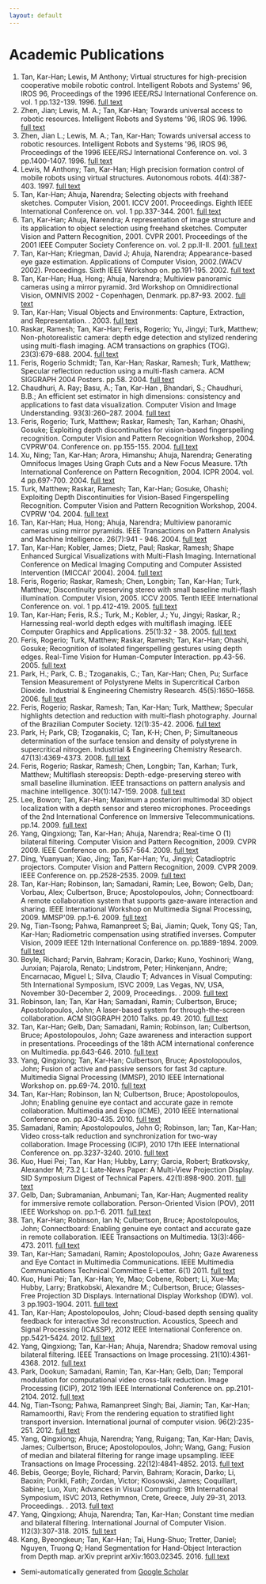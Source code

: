 ```yaml
---
layout: default
---
```


# Academic Publications

1.  Tan, Kar-Han; Lewis, M Anthony;  Virtual structures for high-precision cooperative mobile robotic control. Intelligent Robots and Systems' 96, IROS 96, Proceedings of the 1996 IEEE/RSJ International Conference on. vol. 1 pp.132-139. 1996. [full text](/Publications/KarHanTan1996Virtual.pdf)
1.  Zhen, Jian; Lewis, M. A.; Tan, Kar-Han;  Towards universal access to robotic resources. Intelligent Robots and Systems '96, IROS 96.  1996. [full text](/Publications/KarHanTan1996Towards.pdf)
1.  Zhen, Jian L.; Lewis, M. A.; Tan, Kar-Han;  Towards universal access to robotic resources. Intelligent Robots and Systems '96, IROS 96, Proceedings of the 1996 IEEE/RSJ International Conference on. vol. 3 pp.1400-1407. 1996. [full text](/Publications/KarHanTan1996Towards.pdf)
1.  Lewis, M Anthony; Tan, Kar-Han;  High precision formation control of mobile robots using virtual structures. Autonomous robots. 4(4):387-403. 1997. [full text](/Publications/KarHanTan1997High.pdf)
1.  Tan, Kar-Han; Ahuja, Narendra;  Selecting objects with freehand sketches. Computer Vision, 2001. ICCV 2001. Proceedings. Eighth IEEE International Conference on. vol. 1 pp.337-344. 2001. [full text](/Publications/KarHanTan2001Selecting.pdf)
1.  Tan, Kar-Han; Ahuja, Narendra;  A representation of image structure and its application to object selection using freehand sketches. Computer Vision and Pattern Recognition, 2001. CVPR 2001. Proceedings of the 2001 IEEE Computer Society Conference on. vol. 2 pp.II-II. 2001. [full text](/Publications/KarHanTan2001A.pdf)
1.  Tan, Kar-Han; Kriegman, David J; Ahuja, Narendra;  Appearance-based eye gaze estimation. Applications of Computer Vision, 2002.(WACV 2002). Proceedings. Sixth IEEE Workshop on. pp.191-195. 2002. [full text](/Publications/KarHanTan2002Appearance-based.pdf)
1.  Tan, Kar-Han; Hua, Hong; Ahuja, Narendra;  Multiview panoramic cameras using a mirror pyramid. 3rd Workshop on Omnidirectional Vision, OMNIVIS 2002 - Copenhagen, Denmark. pp.87-93. 2002. [full text](/Publications/KarHanTan2002Multiview.pdf)
1.  Tan, Kar-Han;  Visual Objects and Environments: Capture, Extraction, and Representation. .  2003. [full text](/Publications/KarHanTan2003Visual.pdf)
1.  Raskar, Ramesh; Tan, Kar-Han; Feris, Rogerio; Yu, Jingyi; Turk, Matthew;  Non-photorealistic camera: depth edge detection and stylized rendering using multi-flash imaging. ACM transactions on graphics (TOG). 23(3):679-688. 2004. [full text](/Publications/KarHanTan2004Non-photorealistic.pdf)
1.  Feris, Rogerio Schmidt; Tan, Kar-Han; Raskar, Ramesh; Turk, Matthew;  Specular reflection reduction using a multi-flash camera. ACM SIGGRAPH 2004 Posters. pp.58. 2004. [full text](/Publications/KarHanTan2004Specular.pdf)
1.  Chaudhuri, A. Ray; Basu, A.; Tan, Kar-Han , Bhandari, S.; Chaudhuri, B.B.;  An efficient set estimator in high dimensions: consistency and applications to fast data visualization. Computer Vision and Image Understanding. 93(3):260–287. 2004. [full text](/Publications/KarHanTan2004An.pdf)
1.  Feris, Rogerio; Turk, Matthew; Raskar, Ramesh; Tan, Karhan; Ohashi, Gosuke;  Exploiting depth discontinuities for vision-based fingerspelling recognition. Computer Vision and Pattern Recognition Workshop, 2004. CVPRW'04. Conference on. pp.155-155. 2004. [full text](/Publications/KarHanTan2004Exploiting.pdf)
1.  Xu, Ning; Tan, Kar-Han; Arora, Himanshu; Ahuja, Narendra;  Generating Omnifocus Images Using Graph Cuts and a New Focus Measure. 17th International Conference on Pattern Recognition, 2004. ICPR 2004. vol. 4 pp.697-700. 2004. [full text](/Publications/KarHanTan2004Generating.pdf)
1.  Turk, Matthew; Raskar, Ramesh; Tan, Kar-Han; Gosuke, Ohashi;  Exploiting Depth Discontinuities for Vision-Based Fingerspelling Recognition. Computer Vision and Pattern Recognition Workshop, 2004. CVPRW '04.  2004. [full text](/Publications/KarHanTan2004Exploiting.pdf)
1.  Tan, Kar-Han; Hua, Hong; Ahuja, Narendra;  Multiview panoramic cameras using mirror pyramids. IEEE Transactions on Pattern Analysis and Machine Intelligence. 26(7):941 - 946. 2004. [full text](/Publications/KarHanTan2004Multiview.pdf)
1.  Tan, Kar-Han; Kobler, James; Dietz, Paul; Raskar, Ramesh;  Shape Enhanced Surgical Visualizations with Multi-Flash Imaging. International Conference on Medical Imaging Computing and Computer Assisted Intervention (MICCAI' 2004).  2004. [full text](/Publications/KarHanTan2004Shape.pdf)
1.  Feris, Rogerio; Raskar, Ramesh; Chen, Longbin; Tan, Kar-Han; Turk, Matthew;  Discontinuity preserving stereo with small baseline multi-flash illumination. Computer Vision, 2005. ICCV 2005. Tenth IEEE International Conference on. vol. 1 pp.412-419. 2005. [full text](/Publications/KarHanTan2005Discontinuity.pdf)
1.  Tan, Kar-Han; Feris, R.S.; Turk, M.; Kobler, J.; Yu, Jingyi; Raskar, R.;  Harnessing real-world depth edges with multiflash imaging. IEEE Computer Graphics and Applications. 25(1):32 - 38. 2005. [full text](/Publications/KarHanTan2005Harnessing.pdf)
1.  Feris, Rogerio; Turk, Matthew; Raskar, Ramesh; Tan, Kar-Han; Ohashi, Gosuke;  Recognition of isolated fingerspelling gestures using depth edges. Real-Time Vision for Human-Computer Interaction. pp.43-56. 2005. [full text](/Publications/KarHanTan2005Recognition.pdf)
1.  Park, H.; Park, C. B.; Tzoganakis, C.; Tan, Kar-Han; Chen, Pu;  Surface Tension Measurement of Polystyrene Melts in Supercritical Carbon Dioxide. Industrial & Engineering Chemistry Research. 45(5):1650–1658. 2006. [full text](/Publications/KarHanTan2006Surface.pdf)
1.  Feris, Rogerio; Raskar, Ramesh; Tan, Kar-Han; Turk, Matthew;  Specular highlights detection and reduction with multi-flash photography. Journal of the Brazilian Computer Society. 12(1):35-42. 2006. [full text](/Publications/KarHanTan2006Specular.pdf)
1.  Park, H; Park, CB; Tzoganakis, C; Tan, K-H; Chen, P;  Simultaneous determination of the surface tension and density of polystyrene in supercritical nitrogen. Industrial & Engineering Chemistry Research. 47(13):4369-4373. 2008. [full text](/Publications/KarHanTan2008Simultaneous.pdf)
1.  Feris, Rogerio; Raskar, Ramesh; Chen, Longbin; Tan, Karhan; Turk, Matthew;  Multiflash stereopsis: Depth-edge-preserving stereo with small baseline illumination. IEEE transactions on pattern analysis and machine intelligence. 30(1):147-159. 2008. [full text](/Publications/KarHanTan2008Multiflash.pdf)
1.  Lee, Bowon; Tan, Kar-Han;  Maximum a posteriori multimodal 3D object localization with a depth sensor and stereo microphones. Proceedings of the 2nd International Conference on Immersive Telecommunications. pp.14. 2009. [full text](/Publications/KarHanTan2009Maximum.pdf)
1.  Yang, Qingxiong; Tan, Kar-Han; Ahuja, Narendra;  Real-time O (1) bilateral filtering. Computer Vision and Pattern Recognition, 2009. CVPR 2009. IEEE Conference on. pp.557-564. 2009. [full text](/Publications/KarHanTan2009Real-time.pdf)
1.  Ding, Yuanyuan; Xiao, Jing; Tan, Kar-Han; Yu, Jingyi;  Catadioptric projectors. Computer Vision and Pattern Recognition, 2009. CVPR 2009. IEEE Conference on. pp.2528-2535. 2009. [full text](/Publications/KarHanTan2009Catadioptric.pdf)
1.  Tan, Kar-Han; Robinson, Ian; Samadani, Ramin; Lee, Bowon; Gelb, Dan; Vorbau, Alex; Culbertson, Bruce; Apostolopoulos, John;  Connectboard: A remote collaboration system that supports gaze-aware interaction and sharing. IEEE International Workshop on Multimedia Signal Processing, 2009. MMSP'09. pp.1-6. 2009. [full text](/Publications/KarHanTan2009Connectboard.pdf)
1.  Ng, Tian-Tsong; Pahwa, Ramanpreet S; Bai, Jiamin; Quek, Tony QS; Tan, Kar-Han;  Radiometric compensation using stratified inverses. Computer Vision, 2009 IEEE 12th International Conference on. pp.1889-1894. 2009. [full text](/Publications/KarHanTan2009Radiometric.pdf)
1.  Boyle, Richard; Parvin, Bahram; Koracin, Darko; Kuno, Yoshinori; Wang, Junxian; Pajarola, Renato; Lindstrom, Peter; Hinkenjann, Andre; Encarnacao, Miguel L; Silva, Claudio T;  Advances in Visual Computing: 5th International Symposium, ISVC 2009, Las Vegas, NV, USA, November 30-December 2, 2009, Proceedings. .  2009. [full text](/Publications/KarHanTan2009Advances.pdf)
1.  Robinson, Ian; Tan, Kar Han; Samadani, Ramin; Culbertson, Bruce; Apostolopoulos, John;  A laser-based system for through-the-screen collaboration. ACM SIGGRAPH 2010 Talks. pp.49. 2010. [full text](/Publications/KarHanTan2010A.pdf)
1.  Tan, Kar-Han; Gelb, Dan; Samadani, Ramin; Robinson, Ian; Culbertson, Bruce; Apostolopoulos, John;  Gaze awareness and interaction support in presentations. Proceedings of the 18th ACM international conference on Multimedia. pp.643-646. 2010. [full text](/Publications/KarHanTan2010Gaze.pdf)
1.  Yang, Qingxiong; Tan, Kar-Han; Culbertson, Bruce; Apostolopoulos, John;  Fusion of active and passive sensors for fast 3d capture. Multimedia Signal Processing (MMSP), 2010 IEEE International Workshop on. pp.69-74. 2010. [full text](/Publications/KarHanTan2010Fusion.pdf)
1.  Tan, Kar-Han; Robinson, Ian N; Culbertson, Bruce; Apostolopoulos, John;  Enabling genuine eye contact and accurate gaze in remote collaboration. Multimedia and Expo (ICME), 2010 IEEE International Conference on. pp.430-435. 2010. [full text](/Publications/KarHanTan2010Enabling.pdf)
1.  Samadani, Ramin; Apostolopoulos, John G; Robinson, Ian; Tan, Kar-Han;  Video cross-talk reduction and synchronization for two-way collaboration. Image Processing (ICIP), 2010 17th IEEE International Conference on. pp.3237-3240. 2010. [full text](/Publications/KarHanTan2010Video.pdf)
1.  Kuo, Huei Pei; Tan, Kar Han; Hubby, Larry; Garcia, Robert; Bratkovsky, Alexander M;  73.2 L: Late‐News Paper: A Multi‐View Projection Display. SID Symposium Digest of Technical Papers. 42(1):898-900. 2011. [full text](/Publications/KarHanTan2011A.pdf)
1.  Gelb, Dan; Subramanian, Anbumani; Tan, Kar-Han;  Augmented reality for immersive remote collaboration. Person-Oriented Vision (POV), 2011 IEEE Workshop on. pp.1-6. 2011. [full text](/Publications/KarHanTan2011Augmented.pdf)
1.  Tan, Kar-Han; Robinson, Ian N; Culbertson, Bruce; Apostolopoulos, John;  Connectboard: Enabling genuine eye contact and accurate gaze in remote collaboration. IEEE Transactions on Multimedia. 13(3):466-473. 2011. [full text](/Publications/KarHanTan2011Connectboard.pdf)
1.  Tan, Kar-Han; Samadani, Ramin; Apostolopoulos, John;  Gaze Awareness and Eye Contact in Multimedia Communications. IEEE Multimedia Communications Technical Committee E-Letter. 6(1) 2011. [full text](/Publications/KarHanTan2011Gaze.pdf)
1.  Kuo, Huei Pei; Tan, Kar-Han; Ye, Mao; Cobene, Robert; Li, Xue-Ma; Hubby, Larry; Bratkobski, Alexandre M.; Culbertson, Bruce;  Glasses-Free Projection 3D Displays. International Display Workshop (IDW). vol. 3 pp.1903-1904. 2011. [full text](/Publications/KarHanTan2011Glasses-Free.pdf)
1.  Tan, Kar-Han; Apostolopoulos, John;  Cloud-based depth sensing quality feedback for interactive 3d reconstruction. Acoustics, Speech and Signal Processing (ICASSP), 2012 IEEE International Conference on. pp.5421-5424. 2012. [full text](/Publications/KarHanTan2012Cloud-based.pdf)
1.  Yang, Qingxiong; Tan, Kar-Han; Ahuja, Narendra;  Shadow removal using bilateral filtering. IEEE Transactions on Image processing. 21(10):4361-4368. 2012. [full text](/Publications/KarHanTan2012Shadow.pdf)
1.  Park, Dookun; Samadani, Ramin; Tan, Kar-Han; Gelb, Dan;  Temporal modulation for computational video cross-talk reduction. Image Processing (ICIP), 2012 19th IEEE International Conference on. pp.2101-2104. 2012. [full text](/Publications/KarHanTan2012Temporal.pdf)
1.  Ng, Tian-Tsong; Pahwa, Ramanpreet Singh; Bai, Jiamin; Tan, Kar-Han; Ramamoorthi, Ravi;  From the rendering equation to stratified light transport inversion. International journal of computer vision. 96(2):235-251. 2012. [full text](/Publications/KarHanTan2012From.pdf)
1.  Yang, Qingxiong; Ahuja, Narendra; Yang, Ruigang; Tan, Kar-Han; Davis, James; Culbertson, Bruce; Apostolopoulos, John; Wang, Gang;  Fusion of median and bilateral filtering for range image upsampling. IEEE Transactions on Image Processing. 22(12):4841-4852. 2013. [full text](/Publications/KarHanTan2013Fusion.pdf)
1.  Bebis, George; Boyle, Richard; Parvin, Bahram; Koracin, Darko; Li, Baoxin; Porikli, Fatih; Zordan, Victor; Klosowski, James; Coquillart, Sabine; Luo, Xun;  Advances in Visual Computing: 9th International Symposium, ISVC 2013, Rethymnon, Crete, Greece, July 29-31, 2013. Proceedings. .  2013. [full text](/Publications/KarHanTan2013Advances.pdf)
1.  Yang, Qingxiong; Ahuja, Narendra; Tan, Kar-Han;  Constant time median and bilateral filtering. International Journal of Computer Vision. 112(3):307-318. 2015. [full text](/Publications/KarHanTan2015Constant.pdf)
1.  Kang, Byeongkeun; Tan, Kar-Han; Tai, Hung-Shuo; Tretter, Daniel; Nguyen, Truong Q;  Hand Segmentation for Hand-Object Interaction from Depth map. arXiv preprint arXiv:1603.02345.  2016. [full text](/Publications/KarHanTan2016Hand.pdf)

* Semi-automatically generated from [Google Scholar](https://scholar.google.com/citations?hl=en&user=Fz17zgcAAAAJ)

